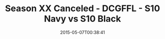 ---
title: Season XX Canceled - DCGFFL - S10 Navy vs S10 Black
teams-score:
- team: _teams/s10-navy.md
  score:
- team: _teams/s10-black.md
  score: 20
mvp: Kevin M. (Navy), Patrick M. (Black)
game-ball: N/A
sportsperson: ''
season: 10
week:
date: '2015-05-07T00:38:41'
pageid: season-10-playoff-4433-vs-4420
---